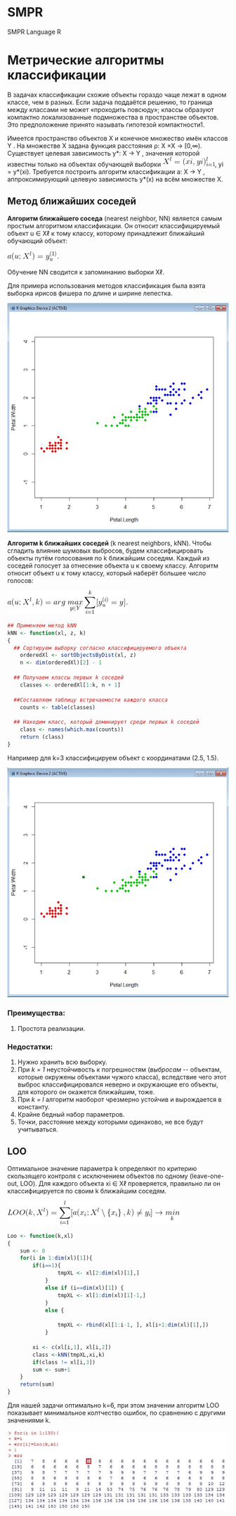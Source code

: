 # SMPR
SMPR Language R
# Метрические алгоритмы классификации
  В задачах классификации схожие объекты
гораздо чаще лежат в одном классе, чем в разных. Если задача поддаётся
решению, то граница между классами не может «проходить повсюду»; классы
образуют компактно локализованные подмножества в пространстве объектов. Это
предположение принято называть гипотезой компактности1.

  Имеется пространство объектов X и конечное множество имён классов Y .
На множестве X задана функция расстояния ρ: X ×X → [0,∞). Существует целевая
зависимость y*: X → Y , значения которой известны только на объектах обучающей
выборки ![](https://github.com/Ismailodabashi/SMPR/blob/master/CodeCogsEqn.gif), yi = y*(xi). Требуется построить алгоритм классификации
a: X → Y , аппроксимирующий целевую зависимость y*(x) на всём множестве X.

## Метод ближайших соседей
  
**Алгоритм ближайшего соседа** (nearest neighbor, NN) является самым простым
алгоритмом классификации. Он относит классифицируемый объект u ∈ Xℓ к тому
классу, которому принадлежит ближайший обучающий объект:

![](https://github.com/Ismailodabashi/SMPR/blob/master/2.gif)
       
Обучение NN сводится к запоминанию выборки Xℓ.

Для примера использования методов классификация была взята выборка ирисов фишера по длине и ширине лепестка.

![](https://github.com/Ismailodabashi/SMPR/blob/master/IF.jpg)

**Алгоритм k ближайших соседей** (k nearest neighbors, kNN). Чтобы сгладить
влияние шумовых выбросов, будем классифицировать объекты путём голосования
по k ближайшим соседям. Каждый из соседей голосует за отнесение
объекта u к своему классу. Алгоритм относит объект u к тому классу, который
наберёт большее число голосов:

![](https://github.com/Ismailodabashi/SMPR/blob/master/3.gif)

``` R
## Применяем метод kNN
kNN <- function(xl, z, k)
{
  ## Сортируем выборку согласно классифицируемого объекта
	orderedXl <- sortObjectsByDist(xl, z)
	n <- dim(orderedXl)[2] - 1

  ## Получаем классы первых k соседей
	classes <- orderedXl[1:k, n + 1]

  ##Составляем таблицу встречаемости каждого класса
	counts <- table(classes)

  ## Находим класс, который доминирует среди первых k соседей
	class <- names(which.max(counts))
	return (class)
} 
```

Например для k=3 классифицируем объект с координатами (2.5, 1.5).

![](https://github.com/Ismailodabashi/SMPR/blob/master/Screenshot_2.jpg)

### Преимущества:
1. Простота реализации.

### Недостатки:
1. Нужно хранить всю выборку.
2. При *k = 1* неустойчивость к погрешностям (*выбросам* -- объектам, которые окружены объектами чужого класса), вследствие чего этот выброс классифицировался неверно и окружающие его объекты, для которого он окажется ближайшим, тоже.
2. При *k = l* алгоритм наоборот чрезмерно устойчив и вырождается в константу.
3. Крайне бедный набор параметров.
4. Точки, расстояние между которыми одинаково, не все будут учитываться.

## LOO

Оптимальное значение
параметра k определяют по критерию скользящего контроля с исключением
объектов по одному (leave-one-out, LOO). Для каждого объекта xi ∈ Xℓ проверяется,
правильно ли он классифицируется по своим k ближайшим соседям.

![](https://github.com/Ismailodabashi/SMPR/blob/master/4.gif)

``` R
Loo <- function(k,xl)
{
	sum <- 0
	for(i in 1:dim(xl)[1]){
		if(i==1){
				tmpXL <- xl[2:dim(xl)[1],]
			}
			else if (i==dim(xl)[1]) {
				tmpXL <- xl[1:dim(xl)[1]-1,]
			}
			else {
					
				tmpXL <- rbind(xl[1:i-1, ], xl[i+1:dim(xl)[1],])
			}

		xi <- c(xl[i,1], xl[i,2])
		class <-kNN(tmpXL,xi,k)
		if(class != xl[i,3])
		sum <- sum+1
	}
	return(sum)
}

```

Для нашей задачи оптимально k=6, при этом значении алгоритм LOO показывает минимальное колтчество ошибок, по сравнению с другими значениями k.

![количество ошибок](https://github.com/Ismailodabashi/SMPR/blob/master/LOO.jpg)





